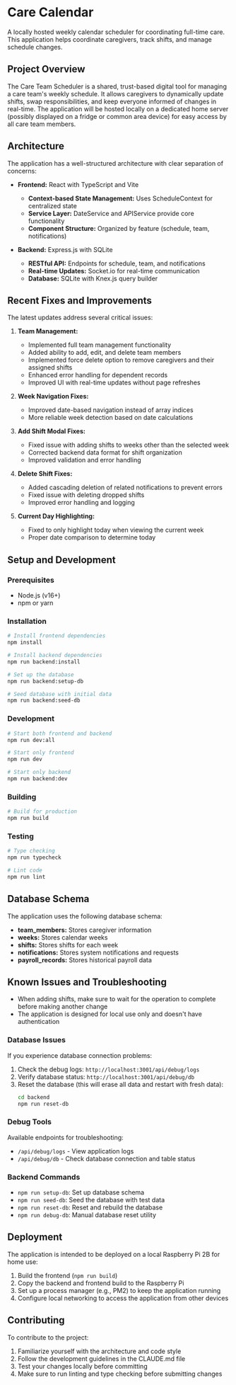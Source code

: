 # Care Calendar

A locally hosted weekly calendar scheduler for coordinating full-time care. This application helps coordinate caregivers, track shifts, and manage schedule changes.

## Project Overview

The Care Team Scheduler is a shared, trust-based digital tool for managing a care team's weekly schedule. It allows caregivers to dynamically update shifts, swap responsibilities, and keep everyone informed of changes in real-time. The application will be hosted locally on a dedicated home server (possibly displayed on a fridge or common area device) for easy access by all care team members.

## Architecture

The application has a well-structured architecture with clear separation of concerns:

- **Frontend:** React with TypeScript and Vite
  - **Context-based State Management:** Uses ScheduleContext for centralized state
  - **Service Layer:** DateService and APIService provide core functionality
  - **Component Structure:** Organized by feature (schedule, team, notifications)

- **Backend:** Express.js with SQLite
  - **RESTful API:** Endpoints for schedule, team, and notifications
  - **Real-time Updates:** Socket.io for real-time communication
  - **Database:** SQLite with Knex.js query builder

## Recent Fixes and Improvements

The latest updates address several critical issues:

1. **Team Management:**
   - Implemented full team management functionality
   - Added ability to add, edit, and delete team members
   - Implemented force delete option to remove caregivers and their assigned shifts
   - Enhanced error handling for dependent records
   - Improved UI with real-time updates without page refreshes

2. **Week Navigation Fixes:** 
   - Improved date-based navigation instead of array indices
   - More reliable week detection based on date calculations
   
3. **Add Shift Modal Fixes:**
   - Fixed issue with adding shifts to weeks other than the selected week
   - Corrected backend data format for shift organization
   - Improved validation and error handling
   
4. **Delete Shift Fixes:**
   - Added cascading deletion of related notifications to prevent errors
   - Fixed issue with deleting dropped shifts
   - Improved error handling and logging
   
5. **Current Day Highlighting:**
   - Fixed to only highlight today when viewing the current week
   - Proper date comparison to determine today

## Setup and Development

### Prerequisites

- Node.js (v16+)
- npm or yarn

### Installation

```bash
# Install frontend dependencies
npm install

# Install backend dependencies
npm run backend:install

# Set up the database
npm run backend:setup-db

# Seed database with initial data
npm run backend:seed-db
```

### Development

```bash
# Start both frontend and backend
npm run dev:all

# Start only frontend
npm run dev

# Start only backend
npm run backend:dev
```

### Building

```bash
# Build for production
npm run build
```

### Testing

```bash
# Type checking
npm run typecheck

# Lint code
npm run lint
```

## Database Schema

The application uses the following database schema:

- **team_members:** Stores caregiver information
- **weeks:** Stores calendar weeks
- **shifts:** Stores shifts for each week
- **notifications:** Stores system notifications and requests
- **payroll_records:** Stores historical payroll data

## Known Issues and Troubleshooting

- When adding shifts, make sure to wait for the operation to complete before making another change
- The application is designed for local use only and doesn't have authentication

### Database Issues

If you experience database connection problems:

1. Check the debug logs: `http://localhost:3001/api/debug/logs`
2. Verify database status: `http://localhost:3001/api/debug/db`
3. Reset the database (this will erase all data and restart with fresh data):
   ```bash
   cd backend
   npm run reset-db
   ```

### Debug Tools

Available endpoints for troubleshooting:
- `/api/debug/logs` - View application logs
- `/api/debug/db` - Check database connection and table status

### Backend Commands

- `npm run setup-db`: Set up database schema
- `npm run seed-db`: Seed the database with test data  
- `npm run reset-db`: Reset and rebuild the database
- `npm run debug-db`: Manual database reset utility

## Deployment

The application is intended to be deployed on a local Raspberry Pi 2B for home use:

1. Build the frontend (`npm run build`)
2. Copy the backend and frontend build to the Raspberry Pi
3. Set up a process manager (e.g., PM2) to keep the application running
4. Configure local networking to access the application from other devices

## Contributing

To contribute to the project:

1. Familiarize yourself with the architecture and code style
2. Follow the development guidelines in the CLAUDE.md file
3. Test your changes locally before committing
4. Make sure to run linting and type checking before submitting changes
